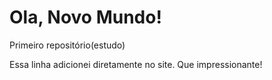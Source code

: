 # Ola, Novo Mundo!
 Primeiro repositório(estudo)

Essa linha adicionei diretamente no site. Que impressionante!
